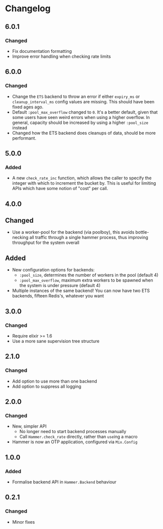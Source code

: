 # Changelog


## 6.0.1

### Changed

- Fix documentation formatting
- Improve error handling when checking rate limits


## 6.0.0

### Changed

- Change the `ETS` backend to throw an error if either `expiry_ms` or
  `cleanup_interval_ms` config values are missing. This should have been fixed
  ages ago.
- Default `:pool_max_overflow` changed to `0`. It's a better default, given
  that some users have seen weird errors when using a higher overflow.
  In general, capacity should be increased by using a higher `:pool_size` instead
- Changed how the ETS backend does cleanups of data, should be more performant.


## 5.0.0

### Added

- A new `check_rate_inc` function, which allows the caller to specify the
  integer with which to increment the bucket by. This is useful for limiting
  APIs which have some notion of "cost" per call.


## 4.0.0

## Changed

- Use a worker-pool for the backend (via poolboy),
  this avoids bottle-necking all traffic through a single hammer
  process, thus improving throughput for the system overall

## Added

- New configuration options for backends:
  - `:pool_size`, determines the number of workers in the pool (default 4)
  - `:pool_max_overflow`, maximum extra workers to be spawned when the
    system is under pressure (default 4)
- Multiple instances of the same backend! You can now have two ETS backends,
  fifteen Redis's, whatever you want


## 3.0.0

### Changed

- Require elixir >= 1.6
- Use a more sane supervision tree structure


## 2.1.0

### Changed

- Add option to use more than one backend
- Add option to suppress all logging


## 2.0.0

### Changed

- New, simpler API
  - No longer need to start backend processes manually
  - Call `Hammer.check_rate` directly, rather than `use`ing a macro
- Hammer is now an OTP application, configured via `Mix.Config`


## 1.0.0

### Added
- Formalise backend API in `Hammer.Backend` behaviour


## 0.2.1

### Changed

- Minor fixes
